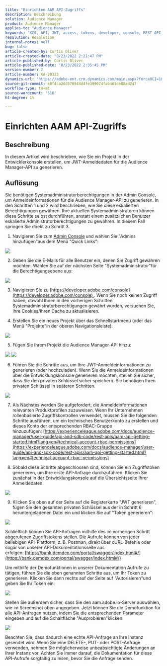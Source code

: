 ```yaml
---
title: "Einrichten AAM API-Zugriffs"
description: Beschreibung
solution: Audience Manager
product: Audience Manager
applies-to: "Audience Manager"
keywords: "KCS, API, JWT, access, tokens, developer, console, REST API, REST"
resolution: Resolution
internal-notes: null
bug: false
article-created-by: Curtis Oliver
article-created-date: "8/23/2022 2:21:47 PM"
article-published-by: Curtis Oliver
article-published-date: "8/23/2022 2:35:45 PM"
version-number: 2
article-number: KA-20323
dynamics-url: "https://adobe-ent.crm.dynamics.com/main.aspx?forceUCI=1&pagetype=entityrecord&etn=knowledgearticle&id=494ec7ea-ee22-ed11-b83e-0022480868ff"
source-git-commit: e8f4ca2dd578944d4fe399074fab461de88ad247
workflow-type: tm+mt
source-wordcount: '516'
ht-degree: 1%

---
```


# Einrichten AAM API-Zugriffs

## Beschreibung


In diesem Artikel wird beschrieben, wie Sie ein Projekt in der Entwicklerkonsole erstellen, um JWT-Anmeldedaten für die Audience Manager-API zu generieren.


## Auflösung


Sie benötigen Systemadministratorberechtigungen in der Admin Console, um Anmeldeinformationen für die Audience Manager-API zu generieren. In den Schritten 1 und 2 wird beschrieben, wie Sie diese eskalierten Berechtigungen gewähren. Ihre aktuellen Systemadministratoren können diese Schritte selbst durchführen, anstatt einem zusätzlichen Benutzer eskalierte Administratorberechtigungen zu gewähren. In diesem Fall springen Sie direkt zu Schritt 3.

1) Navigieren Sie zum [Admin Console](https://adminconsole.adobe.com/) und wählen Sie &quot;Admins hinzufügen&quot;aus dem Menü &quot;Quick Links&quot;:

![](assets/27c759f0-4418-ed11-b83e-0022480868ff.png)

2) Geben Sie die E-Mails für alle Benutzer ein, denen Sie Zugriff gewähren möchten. Wählen Sie auf der nächsten Seite &quot;Systemadministrator&quot;für die Berechtigungsebene aus:

![](assets/4eaf764b-4518-ed11-b83e-0022480868ff.png)

3) Navigieren Sie zu [https://developer.adobe.com/console](https://developer.adobe.com/console) . Wenn Sie noch keinen Zugriff haben, obwohl Ihnen in den vorherigen Schritten Systemadministratorberechtigungen gewährt wurden, versuchen Sie, Ihre Cookies/Ihren Cache zu aktualisieren.

4) Erstellen Sie ein neues Projekt über das Schnellstartmenü (oder das Menü &quot;Projekte&quot;in der oberen Navigationsleiste):

![](assets/363a9d79-1418-ed11-b83e-0022480868ff.png)

5) Fügen Sie Ihrem Projekt die Audience Manager-API hinzu:

![](assets/a06e1ebd-1418-ed11-b83e-0022480868ff.png)
![](assets/26768505-1518-ed11-b83e-0022480868ff.png)

6) Führen Sie die Schritte aus, um Ihre JWT-Anmeldeinformationen zu generieren (oder hochzuladen). Wenn Sie die Anmeldeinformationen über die Entwicklungskonsole generieren möchten, stellen Sie sicher, dass Sie den privaten Schlüssel sicher speichern. Sie benötigen Ihren privaten Schlüssel in späteren Schritten. 

![](assets/d7e73a64-1518-ed11-b83e-0022480868ff.png)

7) Als Nächstes werden Sie aufgefordert, die Anmeldeinformationen relevanten Produktprofilen zuzuweisen. Wenn Ihr Unternehmen rollenbasierte Zugriffskontrollen verwendet, müssen Sie die folgenden Schritte ausführen, um ein technisches Benutzerkonto zu erstellen und dieses Konto der entsprechenden RBAC-Gruppe hinzuzufügen: [https://experienceleague.adobe.com/docs/audience-manager/user-guide/api-and-sdk-code/rest-apis/aam-api-getting-started.html?lang=en#technical-account-rbac-permissions](https://experienceleague.adobe.com/docs/audience-manager/user-guide/api-and-sdk-code/rest-apis/aam-api-getting-started.html?lang=en#technical-account-rbac-permissions)

8) Sobald diese Schritte abgeschlossen sind, können Sie ein Zugriffstoken generieren, um Ihre erste API-Anfrage durchzuführen. Klicken Sie zunächst in der Entwicklungskonsole auf die Übersichtsseite Ihrer Anmeldedaten:

![](assets/f9ef434b-ef22-ed11-b83e-0022480868ff.png)

9) Klicken Sie oben auf der Seite auf die Registerkarte &quot;JWT generieren&quot;, fügen Sie den gesamten privaten Schlüssel aus der in Schritt 6 heruntergeladenen Datei ein und klicken Sie auf &quot;Token generieren&quot;:

![](assets/54d65c8d-ef22-ed11-b83e-0022480868ff.png)

Schließlich können Sie API-Anfragen mithilfe des im vorherigen Schritt abgerufenen Zugriffstokens stellen. Die Aufrufe können von jeder beliebigen API-Plattform, z. B. Postman, direkt über cURL-Befehle oder sogar von unserer API-Dokumentationsseite aus erfolgen: [https://bank.demdex.com/portal/swagger/index.html#/](https://bank.demdex.com/portal/swagger/index.html#/)

Um mithilfe der Demofunktionen in unserer Dokumentation Aufrufe zu tätigen, führen Sie die oben genannten Schritte aus, um Ihr Token zu generieren. Klicken Sie dann rechts auf der Seite auf &quot;Autorisieren&quot;und geben Sie Ihr Token ein:

![](assets/ba540b4f-f022-ed11-b83e-0022480868ff.png)

Stellen Sie außerdem sicher, dass Sie den aam.adobe.io-Server auswählen, wie im Screenshot oben angegeben. Jetzt können Sie die Demofunktion für alle API-Anfragen nutzen, indem Sie die entsprechenden Parameter eingeben und auf die Schaltfläche &quot;Ausprobieren&quot;klicken: 

![](assets/0ef8197f-f022-ed11-b83e-0022480868ff.png)

Beachten Sie, dass dadurch eine echte API-Anfrage an Ihre Instanz gesendet wird. Wenn Sie eine DELETE-, PUT- oder POST-Anfrage verwenden, nehmen Sie möglicherweise unbeabsichtigte Änderungen an Ihrer Instanz vor. Achten Sie immer darauf, die Dokumentation für diese API-Aufrufe sorgfältig zu lesen, bevor Sie die Anfrage senden.


